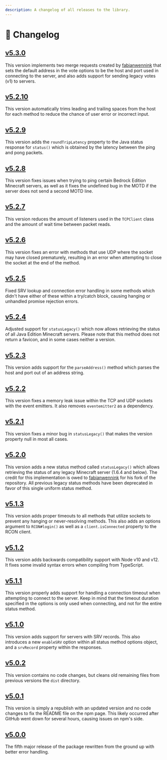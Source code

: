 ```yaml
---
description: A changelog of all releases to the library.
---
```


# 📰 Changelog

## [v5.3.0](https://github.com/PassTheMayo/minecraft-server-util/tree/0359673d34875b0114fdc04acc7899e586e56263)

This version implements two merge requests created by [fabianwennink](https://github.com/fabianwennink) that sets the default address in the vote options to be the host and port used in connecting to the server, and also adds support for sending legacy votes (v1) to servers.

## [v5.2.10](https://github.com/PassTheMayo/minecraft-server-util/tree/72c6e518fe824c6baf5ab5b2415870413518e73e)

This version automatically trims leading and trailing spaces from the host for each method to reduce the chance of user error or incorrect input.

## [v5.2.9](https://github.com/PassTheMayo/minecraft-server-util/tree/68a7a16beb48226cdd5b63c45604fd3bea6c12ca)

This version adds the `roundTripLatency` property to the Java status response for `status()` which is obtained by the latency between the ping and pong packets.

## [v5.2.8](https://github.com/PassTheMayo/minecraft-server-util/tree/c3517ac2cefa9a9d5cd01af0f8b2c682e954f765)

This version fixes issues when trying to ping certain Bedrock Edition Minecraft servers, as well as it fixes the undefined bug in the MOTD if the server does not send a second MOTD line.

## [v5.2.7](https://github.com/PassTheMayo/minecraft-server-util/tree/a19037f4f1c91a2a4e840d7999d4ca4148ad59d0)

This version reduces the amount of listeners used in the `TCPClient` class and the amount of wait time between packet reads.

## [v5.2.6](https://github.com/PassTheMayo/minecraft-server-util/tree/83fa9155027010b13fc758d62dbe0f6b0bc5009f)

This version fixes an error with methods that use UDP where the socket may have closed prematurely, resulting in an error when attempting to close the socket at the end of the method.

## [v5.2.5](https://github.com/PassTheMayo/minecraft-server-util/tree/61d331102de11a032cc8295b50c632d284c1954a)

Fixed SRV lookup and connection error handling in some methods which didn't have either of these within a try/catch block, causing hanging or unhandled promise rejection errors.

## [v5.2.4](https://github.com/PassTheMayo/minecraft-server-util/tree/4a3bef82e40306d998c9b0def9d2631d44ba4829)

Adjusted support for `statusLegacy()` which now allows retrieving the status of all Java Edition Minecraft servers. Please note that this method does not return a favicon, and in some cases neither a version.

## [v5.2.3](https://github.com/PassTheMayo/minecraft-server-util/tree/36d8bce0fc9cc64f172af640d079d5b389c958e0)

This version adds support for the `parseAddress()` method which parses the host and port out of an address string.

## [v5.2.2](https://github.com/PassTheMayo/minecraft-server-util/tree/c367afd5138c006f9a0f697bbe3d4109bdc01dbb)

This version fixes a memory leak issue within the TCP and UDP sockets with the event emitters. It also removes `eventemitter2` as a dependency.

## [v5.2.1](https://github.com/PassTheMayo/minecraft-server-util/tree/a3426c8909bd4fb18ebebaea453e2ebb2a950803)

This version fixes a minor bug in `statusLegacy()` that makes the version property null in most all cases.

## [v5.2.0](https://github.com/PassTheMayo/minecraft-server-util/tree/0f7f2ff7e668a901ff83afb6f32d112e6986095f)

This version adds a new status method called `statusLegacy()` which allows retrieving the status of any legacy Minecraft server (1.6.4 and below). The credit for this implementation is owed to [fabianwennink](https://github.com/fabianwennink/minecraft-server-util/blob/master/src/statusFE01All.ts) for his fork of the repository. All previous legacy status methods have been deprecated in favor of this single uniform status method.

## [v5.1.3](https://github.com/PassTheMayo/minecraft-server-util/tree/6100e720b1501ec2718b04bea3ccc2eb6a1203cd)

This version adds proper timeouts to all methods that utilize sockets to prevent any hanging or never-resolving methods. This also adds an options argument to `RCON#login()` as well as a `client.isConnected` property to the RCON client.

## [v5.1.2](https://github.com/PassTheMayo/minecraft-server-util/tree/3d7d21cef0abe4cb4ce11af9c810abc812c10b8c)

This version adds backwards compatibility support with Node v10 and v12. It fixes some invalid syntax errors when compiling from TypeScript.

## [v5.1.1](https://github.com/PassTheMayo/minecraft-server-util/tree/aa6c23a1b7f785edf120c87f05aa4615dadb3e58)

This version properly adds support for handling a connection timeout when attempting to connect to the server. Keep in mind that the timeout duration specified in the options is only used when connecting, and not for the entire status method.

## [v5.1.0](https://github.com/PassTheMayo/minecraft-server-util/tree/5266fe82e0af840447d8a1b3c4b8b2b9cfeef812)

This version adds support for servers with SRV records. This also introduces a new `enableSRV` option within all status method options object, and a `srvRecord` property within the responses.

## [v5.0.2](https://github.com/PassTheMayo/minecraft-server-util/tree/37690a67f825d56ca69804a49e6e8d1658875158)

This version contains no code changes, but cleans old remaining files from previous versions the `dist` directory.

## [v5.0.1](https://github.com/PassTheMayo/minecraft-server-util/tree/62ef29602e282ae0de0f903535630732a3b415d4)

This version is simply a republish with an updated version and no code changes to fix the README file on the npm page. This likely occurred after GitHub went down for several hours, causing issues on npm's side.

## [v5.0.0](https://github.com/PassTheMayo/minecraft-server-util/tree/9c9ed66aaaece0cf4d76ecb643e8f31bceec4fd1)

The fifth major release of the package rewritten from the ground up with better error handling.
